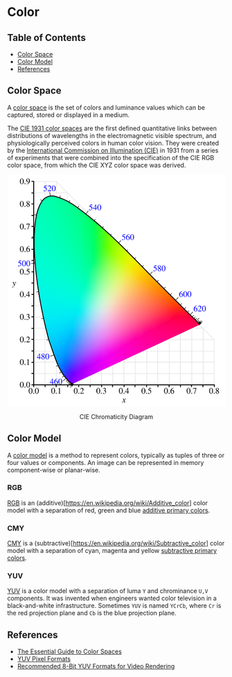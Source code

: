 # Color

## Table of Contents

* [Color Space](#color-space)
* [Color Model](#color-model)
* [References](#references)

## Color Space

A [color space](https://en.wikipedia.org/wiki/Color_space) is the set of colors and luminance values which can be captured, stored or displayed in a medium.

The [CIE 1931 color spaces](https://en.wikipedia.org/wiki/CIE_1931_color_space) are the first defined quantitative links between distributions of wavelengths in the electromagnetic visible spectrum, and physiologically perceived colors in human color vision. They were created by the [International Commission on Illumination (CIE)](https://en.wikipedia.org/wiki/International_Commission_on_Illumination) in 1931 from a series of experiments that were combined into the specification of the CIE RGB color space, from which the CIE XYZ color space was derived.

<p align="center"><img align="center" src="CIE1931_chromaticity_diagram.svg"></p>
<p align="center">CIE Chromaticity Diagram</p>

## Color Model

A [color model](https://en.wikipedia.org/wiki/Color_model) is a method to represent colors, typically as tuples of three or four values or components. An image can be represented in memory component-wise or planar-wise.

### RGB

[RGB](https://en.wikipedia.org/wiki/RGB_color_model) is an (additive)[https://en.wikipedia.org/wiki/Additive_color] color model with a separation of red, green and blue [additive primary colors](https://en.wikipedia.org/wiki/Primary_color).

### CMY

[CMY](https://en.wikipedia.org/wiki/CMY_color_model) is a (subtractive)[https://en.wikipedia.org/wiki/Subtractive_color] color model with a separation of cyan, magenta and yellow [subtractive primary colors](https://en.wikipedia.org/wiki/Primary_color#Subtractive_mixing_of_ink_layers).

### YUV

[YUV](https://en.wikipedia.org/wiki/YUV) is a color model with a separation of luma `Y` and chrominance `U,V` components. It was invented when engineers wanted color television in a black-and-white infrastructure. Sometimes `YUV` is named `YCrCb`, where `Cr` is the red projection plane and `Cb` is the blue projection plane.

## References

* [The Essential Guide to Color Spaces](https://blog.frame.io/2020/02/03/color-spaces-101/)
* [YUV Pixel Formats](https://www.fourcc.org/yuv.php)
* [Recommended 8-Bit YUV Formats for Video Rendering](https://docs.microsoft.com/en-us/windows/win32/medfound/recommended-8-bit-yuv-formats-for-video-rendering)
